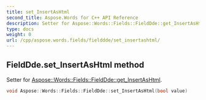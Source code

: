 ```yaml
---
title: set_InsertAsHtml
second_title: Aspose.Words for C++ API Reference
description: Setter for Aspose::Words::Fields::FieldDde::get_InsertAsHtml. 
type: docs
weight: 0
url: /cpp/aspose.words.fields/fielddde/set_insertashtml/
---
```

## FieldDde.set_InsertAsHtml method


Setter for [Aspose::Words::Fields::FieldDde::get_InsertAsHtml](./get_insertashtml/).

```cpp
void Aspose::Words::Fields::FieldDde::set_InsertAsHtml(bool value)
```

